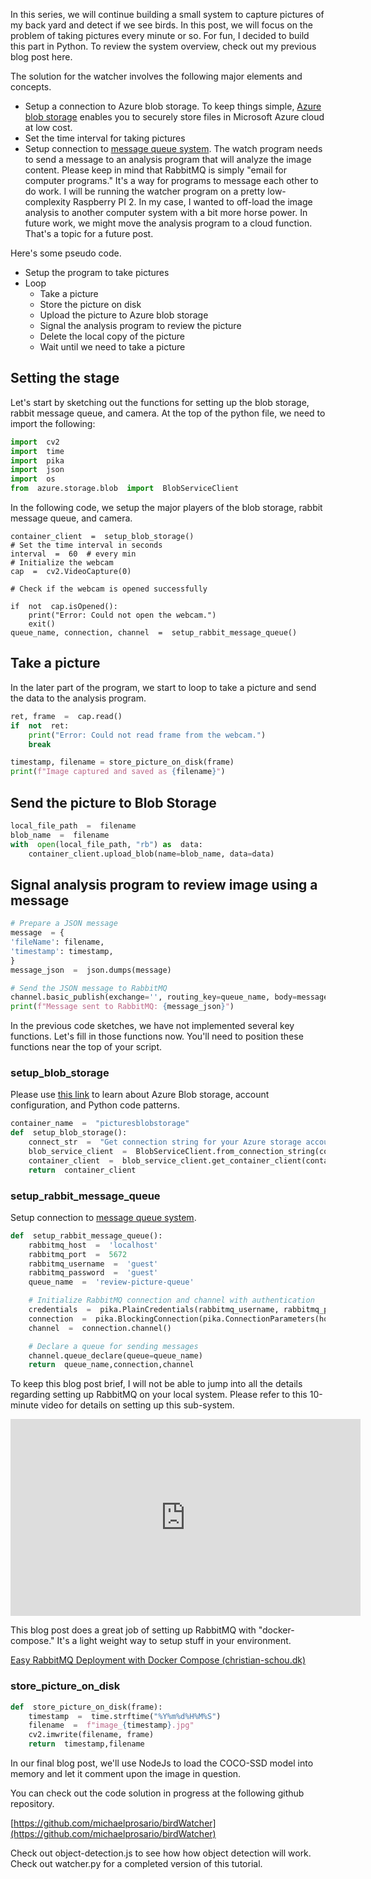 

In this series, we will continue building a small system to capture pictures of my back yard and detect if we see birds.   In this post, we will focus on the problem of taking pictures every minute or so.   For fun, I decided to build this part in Python.  To review the system overview, check out my previous blog post here.

The solution for the watcher involves the following major elements and concepts.
- Setup a connection to Azure blob storage.   To keep things simple, [Azure blob storage](https://learn.microsoft.com/en-us/azure/storage/blobs/storage-quickstart-blobs-python?tabs=managed-identity,roles-azure-portal,sign-in-azure-cli) enables you to securely store files in Microsoft Azure cloud at low cost.   
- Set the time interval for taking pictures
- Setup connection to [message queue system](https://www.rabbitmq.com/tutorials/tutorial-one-python.html).   The watch program needs to send a message to an analysis program that will analyze the image content.  Please keep in mind that RabbitMQ is simply "email for computer programs." It's a way for programs to message each other to do work. I will be running the watcher program on a pretty low-complexity Raspberry PI 2. In my case, I wanted to off-load the image analysis to another computer system with a bit more horse power. In future work, we might move the analysis program to a cloud function. That's a topic for a future post.


Here's some pseudo code.
- Setup the program to take pictures
- Loop
	- Take a picture
	- Store the picture on disk
	- Upload the picture to Azure blob storage
	- Signal the analysis program to review the picture
	- Delete the local copy of the picture
	- Wait until we need to take a picture 

## Setting the stage

Let's start by sketching out the functions for setting up the blob storage, rabbit message queue, and camera.
At the top of the python file, we need to import the following: 
``` python
import  cv2
import  time
import  pika
import  json
import  os
from  azure.storage.blob  import  BlobServiceClient
```
In the following code, we setup the major players of the blob storage, rabbit message queue, and camera.
```
container_client  =  setup_blob_storage() 
# Set the time interval in seconds
interval  =  60  # every min 
# Initialize the webcam
cap  =  cv2.VideoCapture(0)  

# Check if the webcam is opened successfully

if  not  cap.isOpened():
	print("Error: Could not open the webcam.")
	exit()
queue_name, connection, channel  =  setup_rabbit_message_queue()
```
## Take a picture
In the later part of the program, we start to loop to take a picture and send the data to the analysis program.  
``` python
ret, frame  =  cap.read() 
if  not  ret:
	print("Error: Could not read frame from the webcam.")
	break  

timestamp, filename = store_picture_on_disk(frame)
print(f"Image captured and saved as {filename}")
```

## Send the picture to Blob Storage
``` python
local_file_path  =  filename
blob_name  =  filename 
with  open(local_file_path, "rb") as  data:
	container_client.upload_blob(name=blob_name, data=data)
```
## Signal analysis program to review image using a message
``` python
# Prepare a JSON message
message  = {
'fileName': filename,
'timestamp': timestamp,
}
message_json  =  json.dumps(message)

# Send the JSON message to RabbitMQ
channel.basic_publish(exchange='', routing_key=queue_name, body=message_json)
print(f"Message sent to RabbitMQ: {message_json}")
```
In the previous code sketches, we have not implemented several key functions.  Let's fill in those functions now.  You'll need to position these functions near the top of your script.

### setup_blob_storage

Please use [this link](https://learn.microsoft.com/en-us/azure/storage/blobs/storage-quickstart-blobs-python?tabs=managed-identity%2Croles-azure-portal%2Csign-in-azure-cli) to learn about Azure Blob storage, account configuration, and Python code patterns.


``` python
container_name  =  "picturesblobstorage"
def  setup_blob_storage():
	connect_str  =  "Get connection string for your Azure storage account"
	blob_service_client  =  BlobServiceClient.from_connection_string(connect_str)
	container_client  =  blob_service_client.get_container_client(container_name)
	return  container_client
```
### setup_rabbit_message_queue

Setup connection to [message queue system](https://www.rabbitmq.com/tutorials/tutorial-one-python.html). 

``` python
def  setup_rabbit_message_queue():
	rabbitmq_host  =  'localhost'
	rabbitmq_port  =  5672
	rabbitmq_username  =  'guest'
	rabbitmq_password  =  'guest'
	queue_name  =  'review-picture-queue'

	# Initialize RabbitMQ connection and channel with authentication
	credentials  =  pika.PlainCredentials(rabbitmq_username, rabbitmq_password)
	connection  =  pika.BlockingConnection(pika.ConnectionParameters(host=rabbitmq_host,port=rabbitmq_port,credentials=credentials))
	channel  =  connection.channel()

	# Declare a queue for sending messages
	channel.queue_declare(queue=queue_name)
	return  queue_name,connection,channel
```
To keep this blog post brief, I will not be able to jump into all the details regarding setting up RabbitMQ on your local system.   Please refer to this 10-minute video for details on setting up this sub-system.   

<iframe width="560" height="315" src="https://www.youtube.com/embed/-0g-1ckQgBo?si=OIrNkq7TY-EZ2HJo" title="YouTube video player" frameborder="0" allow="accelerometer; autoplay; clipboard-write; encrypted-media; gyroscope; picture-in-picture; web-share" allowfullscreen></iframe>

This blog post does a great job of setting up RabbitMQ with "docker-compose."   It's a light weight way to setup stuff in your environment. 

[Easy RabbitMQ Deployment with Docker Compose (christian-schou.dk)](https://blog.christian-schou.dk/rabbitmq-deployment-with-docker-compose/)


### store_picture_on_disk

``` python
def  store_picture_on_disk(frame):
	timestamp  =  time.strftime("%Y%m%d%H%M%S")
	filename  =  f"image_{timestamp}.jpg"
	cv2.imwrite(filename, frame)
	return  timestamp,filename
```

In our final blog post, we'll use NodeJs to load the COCO-SSD model into memory and let it comment upon the image in question.

You can check out the code solution in progress at the following github repository.

[https://github.com/michaelprosario/birdWatcher](https://github.com/michaelprosario/birdWatcher)

Check out object-detection.js to see how how object detection will work.   Check out watcher.py for a completed version of this tutorial.
